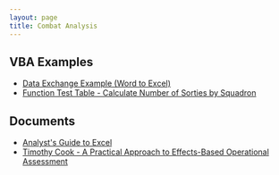 ```yaml
---
layout: page
title: Combat Analysis
---
```


## VBA Examples ##

 - [Data Exchange Example (Word to Excel)](../assets/vba/DataExchangeExampleWordToExcel-soln.docm)
 - [Function Test Table - Calculate Number of Sorties by Squadron](../assets/vba/Function_Test_TableCalcNumSortiesBySquadron-L12-soln.docm)

## Documents ##

 - [Analyst's Guide to Excel](../assets/pdf/AnalystGuideToExcel.pdf)
 - [Timothy Cook - A Practical Approach to Effects-Based Operational Assessment](../assets/pdf/PracticalApproachToEffectsBasedOpAssesment.pdf)
